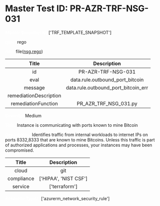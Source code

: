 



# Master Test ID: PR-AZR-TRF-NSG-031


***<font color="white">Master Snapshot Id:</font>*** ['TRF_TEMPLATE_SNAPSHOT']

***<font color="white">type:</font>*** rego

***<font color="white">rule:</font>*** file([nsg.rego])  
  
  
  
  

|Title|Description|
| :---: | :---: |
|id|PR-AZR-TRF-NSG-031|
|eval|data.rule.outbound_port_bitcoin|
|message|data.rule.outbound_port_bitcoin_err|
|remediationDescription||
|remediationFunction|PR_AZR_TRF_NSG_031.py|


***<font color="white">Severity:</font>*** Medium

***<font color="white">Title:</font>*** Instance is communicating with ports known to mine Bitcoin

***<font color="white">Description:</font>*** Identifies traffic from internal workloads to internet IPs on ports 8332,8333 that are known to mine Bitcoins. Unless this traffic is part of authorized applications and processes, your instances may have been compromised.  
  
  

|Title|Description|
| :---: | :---: |
|cloud|git|
|compliance|['HIPAA', 'NIST CSF']|
|service|['terraform']|


***<font color="white">Resource Types:</font>*** ['azurerm_network_security_rule']


[nsg.rego]: https://github.com/prancer-io/prancer-compliance-test/tree/master/azure/terraform/nsg.rego
